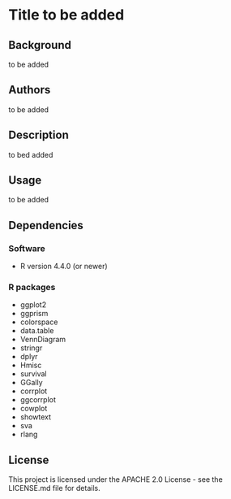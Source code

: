 # Title to be added

## Background
to be added

## Authors
to be added

## Description
to bed added

## Usage
to be added

## Dependencies
### Software
- R version 4.4.0 (or newer)

### R packages
- ggplot2
- ggprism
- colorspace
- data.table
- VennDiagram
- stringr
- dplyr
- Hmisc
- survival
- GGally
- corrplot
- ggcorrplot
- cowplot
- showtext
- sva
- rlang


## License
This project is licensed under the APACHE 2.0 License - see the LICENSE.md file for details.
